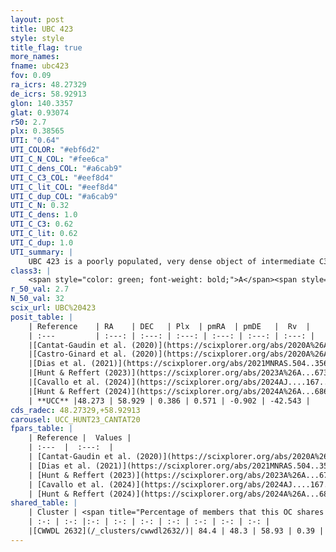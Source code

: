 ```yaml
---
layout: post
title: UBC 423
style: style
title_flag: true
more_names: 
fname: ubc423
fov: 0.09
ra_icrs: 48.27329
de_icrs: 58.92913
glon: 140.3357
glat: 0.93074
r50: 2.7
plx: 0.38565
UTI: "0.64"
UTI_COLOR: "#ebf6d2"
UTI_C_N_COL: "#fee6ca"
UTI_C_dens_COL: "#a6cab9"
UTI_C_C3_COL: "#eef8d4"
UTI_C_lit_COL: "#eef8d4"
UTI_C_dup_COL: "#a6cab9"
UTI_C_N: 0.32
UTI_C_dens: 1.0
UTI_C_C3: 0.62
UTI_C_lit: 0.62
UTI_C_dup: 1.0
UTI_summary: |
    UBC 423 is a poorly populated, very dense object of intermediate C3 quality. It is moderately studied in the literature. This object shares a large percentage of members with a later reported entry.
class3: |
    <span style="color: green; font-weight: bold;">A</span><span style="color: red; font-weight: bold;">C</span>
r_50_val: 2.7
N_50_val: 32
scix_url: UBC%20423
posit_table: |
    | Reference    | RA    | DEC   | Plx  | pmRA  | pmDE   |  Rv  |
    | :---         | :---: | :---: | :---: | :---: | :---: | :---: |
    |[Cantat-Gaudin et al. (2020)](https://scixplorer.org/abs/2020A%26A...640A...1C) | 48.257 | 58.927 | 0.359 | 0.603 | -0.835 | -- |
    |[Castro-Ginard et al. (2020)](https://scixplorer.org/abs/2020A%26A...635A..45C) | 48.276 | 58.93 | 0.363 | 0.6 | -0.823 | -- |
    |[Dias et al. (2021)](https://scixplorer.org/abs/2021MNRAS.504..356D) | 48.295 | 58.937 | 0.378 | 0.626 | -0.779 | -- |
    |[Hunt & Reffert (2023)](https://scixplorer.org/abs/2023A%26A...673A.114H) | 48.271 | 58.929 | 0.391 | 0.538 | -0.873 | -- |
    |[Cavallo et al. (2024)](https://scixplorer.org/abs/2024AJ....167...12C) | 48.336 | 58.954 | 0.39 | -- | -- | -- |
    |[Hunt & Reffert (2024)](https://scixplorer.org/abs/2024A%26A...686A..42H) | 48.271 | 58.929 | 0.391 | 0.538 | -0.873 | -- |
    | **UCC** |48.273 | 58.929 | 0.386 | 0.571 | -0.902 | -42.543 | 
cds_radec: 48.27329,+58.92913
carousel: UCC_HUNT23_CANTAT20
fpars_table: |
    | Reference |  Values |
    | :---  |  :---:  |
    | [Cantat-Gaudin et al. (2020)](https://scixplorer.org/abs/2020A%26A...640A...1C) | `AVNN=2.64, DMNN=12.01, AgeNN=7.22` |
    | [Dias et al. (2021)](https://scixplorer.org/abs/2021MNRAS.504..356D) | `Av=2.616, Dist=2623, logage=6.888, [Fe/H]=0.143` |
    | [Hunt & Reffert (2023)](https://scixplorer.org/abs/2023A%26A...673A.114H) | `AV50=2.584, diffAV50=1.357, MOD50=11.89, logAge50=7.07` |
    | [Cavallo et al. (2024)](https://scixplorer.org/abs/2024AJ....167...12C) | `AV50=2.61, dMod50=11.98, logAge50=7.19, [Fe/H]50=0.67` |
    | [Hunt & Reffert (2024)](https://scixplorer.org/abs/2024A%26A...686A..42H) | `MassJ=451.861` |
shared_table: |
    | Cluster | <span title="Percentage of members that this OC shares with the ones listed">%</span>   | RA   | DEC   | Plx   | pmRA  | pmDE  | Rv | UTI |
    | :-: | :-: |:-: | :-: | :-: | :-: | :-: | :-: | :-: |
    |[CWWDL 2632](/_clusters/cwwdl2632/)| 84.4 | 48.3 | 58.93 | 0.39 | 0.58 | -0.89 | -42.54 |0.03 |
---
```

